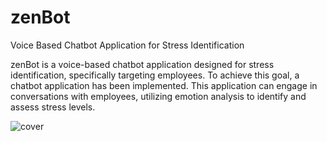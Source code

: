 # zenBot
Voice Based Chatbot Application for Stress Identification

zenBot is a voice-based chatbot application designed for stress identification, specifically targeting employees. To achieve this goal, a chatbot application has been implemented. This application can engage in conversations with employees, utilizing emotion analysis to identify and assess stress levels.

![cover](https://github.com/RuwanaraT/zenBot/assets/79169142/d5c41687-920e-4f41-96b5-d0f76f8de3db)
